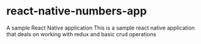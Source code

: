 # react-native-numbers-app
A sample React Native application
This is a sample react native application that deals on working with redux and basic crud operations
